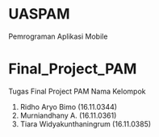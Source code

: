 # UASPAM
Pemrograman Aplikasi Mobile
# Final_Project_PAM
Tugas Final Project PAM
Nama Kelompok<br>
1. Ridho Aryo Bimo (16.11.0344)
2. Murniandhany A. (16.11.0361)
3. Tiara Widyakunthaningrum (16.11.0385)